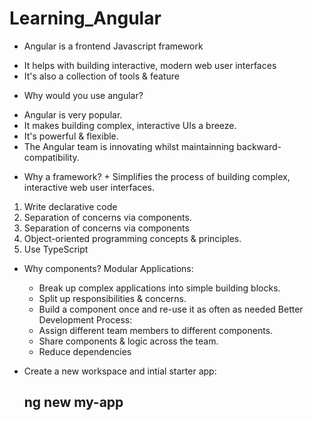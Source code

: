# Learning_Angular

- Angular is a frontend Javascript framework

* It helps with building interactive, modern web user interfaces
* It's also a collection of tools & feature

- Why would you use angular?

* Angular is very popular.
* It makes building complex, interactive UIs a breeze.
* It's powerful & flexible.
* The Angular team is innovating whilst maintainning backward-compatibility.

- Why a framework? + Simplifies the process of building complex, interactive web user interfaces.

1. Write declarative code
2. Separation of concerns via components.
3. Separation of concerns via components
4. Object-oriented programming concepts & principles.
5. Use TypeScript

- Why components?
  Modular Applications:

  - Break up complex applications into simple building blocks.
  - Split up responsibilities & concerns.
  - Build a component once and re-use it as often as needed
    Better Development Process:
  - Assign different team members to different components.
  - Share components & logic across the team.
  - Reduce dependencies

- Create a new workspace and intial starter app:
  ## ng new my-app
